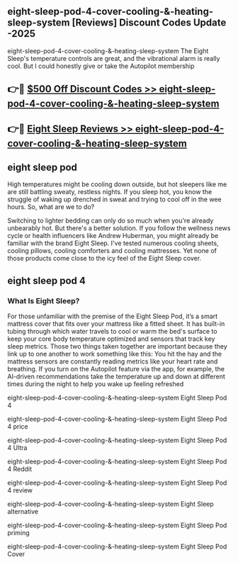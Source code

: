 ## eight-sleep-pod-4-cover-cooling-&-heating-sleep-system [Reviews​] Discount Codes Update -2025

eight-sleep-pod-4-cover-cooling-&-heating-sleep-system The Eight Sleep's temperature controls are great, and the vibrational alarm is really cool. But I could honestly give or take the Autopilot membership

## 👉🔴 [$500 Off Discount Codes >> eight-sleep-pod-4-cover-cooling-&-heating-sleep-system](http://download.freeplayer.one?title=eight-sleep-pod-4-cover-cooling-&-heating-sleep-system&ref=18-ES)

## 👉🔴 [Eight Sleep Reviews >> eight-sleep-pod-4-cover-cooling-&-heating-sleep-system](http://download.freeplayer.one?title=eight-sleep-pod-4-cover-cooling-&-heating-sleep-system&ref=18-ES)

## eight sleep pod

High temperatures might be cooling down outside, but hot sleepers like me are still battling sweaty, restless nights. If you sleep hot, you know the struggle of waking up drenched in sweat and trying to cool off in the wee hours. So, what are we to do?

Switching to lighter bedding can only do so much when you're already unbearably hot. But there's a better solution. If you follow the wellness news cycle or health influencers like Andrew Huberman, you might already be familiar with the brand Eight Sleep. I've tested numerous cooling sheets, cooling pillows, cooling comforters and cooling mattresses. Yet none of those products come close to the icy feel of the Eight Sleep cover.

## eight sleep pod 4

### What Is Eight Sleep?

For those unfamiliar with the premise of the Eight Sleep Pod, it’s a smart mattress cover that fits over your mattress like a fitted sheet. It has built-in tubing through which water travels to cool or warm the bed's surface to keep your core body temperature optimized and sensors that track key sleep metrics. Those two things taken together are important because they link up to one another to work something like this: You hit the hay and the mattress sensors are constantly reading metrics like your heart rate and breathing. If you turn on the Autopilot feature via the app, for example, the AI-driven recommendations take the temperature up and down at different times during the night to help you wake up feeling refreshed

eight-sleep-pod-4-cover-cooling-&-heating-sleep-system Eight Sleep Pod 4

eight-sleep-pod-4-cover-cooling-&-heating-sleep-system Eight Sleep Pod 4 price

eight-sleep-pod-4-cover-cooling-&-heating-sleep-system Eight Sleep Pod 4 Ultra

eight-sleep-pod-4-cover-cooling-&-heating-sleep-system Eight Sleep Pod 4 Reddit

eight-sleep-pod-4-cover-cooling-&-heating-sleep-system Eight Sleep Pod 4 review

eight-sleep-pod-4-cover-cooling-&-heating-sleep-system Eight Sleep alternative

eight-sleep-pod-4-cover-cooling-&-heating-sleep-system Eight Sleep Pod priming

eight-sleep-pod-4-cover-cooling-&-heating-sleep-system Eight Sleep Pod Cover
